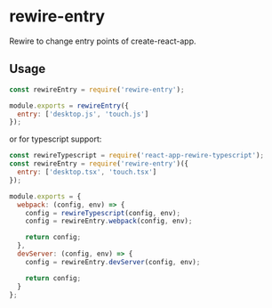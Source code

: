 # rewire-entry

Rewire to change entry points of create-react-app.

## Usage

```js
const rewireEntry = require('rewire-entry');

module.exports = rewireEntry({
  entry: ['desktop.js', 'touch.js']
});
```

or for typescript support:

```js
const rewireTypescript = require('react-app-rewire-typescript');
const rewireEntry = require('rewire-entry')({
  entry: ['desktop.tsx', 'touch.tsx']
});

module.exports = {
  webpack: (config, env) => {
    config = rewireTypescript(config, env);
    config = rewireEntry.webpack(config, env);

    return config;
  },
  devServer: (config, env) => {
    config = rewireEntry.devServer(config, env);

    return config;
  }
};

```
